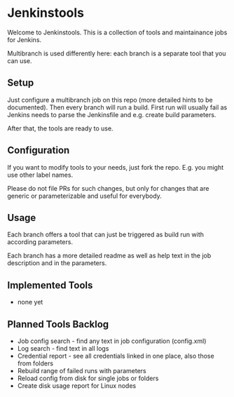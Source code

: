 # Jenkinstools
Welcome to Jenkinstools. This is a collection of tools and maintainance jobs for Jenkins.

Multibranch is used differently here: each branch is a separate tool that you can use.

## Setup
Just configure a multibranch job on this repo (more detailed hints to be documented). Then every branch will run a build. First run will usually fail as Jenkins needs to parse the Jenkinsfile and e.g. create build parameters. 

After that, the tools are ready to use.

## Configuration
If you want to modify tools to your needs, just fork the repo. E.g. you might use other label names.

Please do not file PRs for such changes, but only for changes that are generic or parameterizable and useful for everybody.

## Usage
Each branch offers a tool that can just be triggered as build run with according parameters.

Each branch has a more detailed readme as well as help text in the job description and in the parameters.

## Implemented Tools
* none yet

## Planned Tools Backlog
* Job config search - find any text in job configuration (config.xml)
* Log search - find text in all logs
* Credential report - see all credentials linked in one place, also those from folders
* Rebuild range of failed runs with parameters
* Reload config from disk for single jobs or folders
* Create disk usage report for Linux nodes
